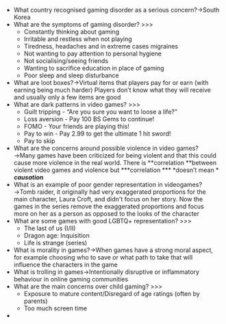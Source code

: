 - What country recognised gaming disorder as a serious concern?→South Korea
- What are the symptoms of gaming disorder? >>>
    - Constantly thinking about gaming
    - Irritable and restless when not playing
    - Tiredness, headaches and in extreme cases migraines
    - Not wanting to pay attention to personal hygiene
    - Not socialising/seeing friends
    - Wanting to sacrifice education in place of gaming
    - Poor sleep and sleep disturbance
- What are loot boxes?→Virtual items that players pay for or earn (with earning being much harder) Players don’t know what they will receive and usually only a few items are good
- What are dark patterns in video games? >>>
    - Guilt tripping - “Are you sure you want to loose a life?”
    - Loss aversion - Pay 100 BS Gems to continue!
    - FOMO - Your friends are playing this!
    - Pay to win -  Pay 2.99 to get the ultimate 1 hit sword!
    - Pay to skip
- What are the concerns around possible violence in video games?→Many games have been criticized for being violent and that this could cause more violence in the real world. There is **correlation **between violent video games and violence but  ***correlation ***  *doesn’t mean *  ***causation***  
- What is an example of poor gender representation in videogames?→Tomb raider, it originally had very exaggerated proportions for the main character, Laura Croft, and didn't focus on her story. Now the games in the series remove the exaggerated proportions and focus more on her as a person as opposed to the looks of the character
- What are some games with good LGBTQ+ representation? >>>
    - The last of us (I/II)
    - Dragon age: Inquisition
    - Life is strange (series)
- What is morality in games?→When games have a strong moral aspect, for example choosing who to save or what path to take that will influence the characters in the game
- What is trolling in games→Intentionally disruptive or inflammatory behaviour in online gaming communities
- What are the main concerns over child gaming? >>>
    - Exposure to mature content/Disregard of age ratings (often by parents)
    - Too much screen time
- 
